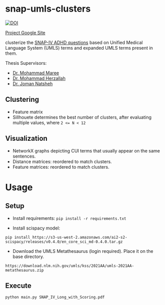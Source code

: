 # snap-umls-clusters

[![DOI](https://zenodo.org/badge/403273392.svg)](https://zenodo.org/badge/latestdoi/403273392)

[Project Google Site](https://sites.google.com/view/zeina-master-project2021/)

clusterize the [SNAP-IV ADHD questions](https://medicine.usask.ca/documents/psychiatry/snap-iv-form.pdf) based on Unified Medical Language System (UMLS) terms and expanded UMLS terms present in them. 


Thesis Supervisors:

* [Dr. Mohammad Maree ](https://scholar.google.com/citations?user=CoVmYzcAAAAJ&hl=en)
* [Dr. Mohammad Herzallah](https://scholar.google.com/citations?user=TPIc7J8AAAAJ&hl=en)
* [Dr. Joman Natsheh](https://scholar.google.com/citations?user=M6WwVyEAAAAJ&hl=en)


## Clustering

* Feature matrix
* Sillhouete determines the best number of clusters, after evaluating multiple values, where `2 <= N < 12`


## Visualization

* NetworkX graphs depicting CUI terms that usually appear on the same sentences. 
* Distance matrices: reordered to match clusters.
* Feature matrices: reordered to match clusters.

# Usage

## Setup

* Install requirements:
`pip install -r requirements.txt`

* Install scispacy model:

`pip install https://s3-us-west-2.amazonaws.com/ai2-s2-scispacy/releases/v0.4.0/en_core_sci_md-0.4.0.tar.gz`

* Download the UMLS Metathesaurus (login required). Place it on the base directory.

`https://download.nlm.nih.gov/umls/kss/2021AA/umls-2021AA-metathesaurus.zip`

## Execute

`python main.py SNAP_IV_Long_with_Scoring.pdf`



